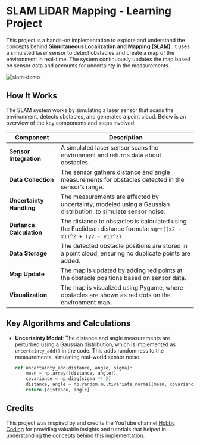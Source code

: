 # SLAM LiDAR Mapping - Learning Project

This project is a hands-on implementation to explore and understand the concepts behind **Simultaneous Localization and Mapping (SLAM)**. It uses a simulated laser sensor to detect obstacles and create a map of the environment in real-time. The system continuously updates the map based on sensor data and accounts for uncertainty in the measurements.

![slam-demo](https://github.com/user-attachments/assets/24646fbf-99d9-4112-bf62-31a8444018f5)

## How It Works

The SLAM system works by simulating a laser sensor that scans the environment, detects obstacles, and generates a point cloud. Below is an overview of the key components and steps involved:

| **Component**              | **Description**                                                                                           |
|----------------------------|-----------------------------------------------------------------------------------------------------------|
| **Sensor Integration**      | A simulated laser sensor scans the environment and returns data about obstacles.                          |
| **Data Collection**         | The sensor gathers distance and angle measurements for obstacles detected in the sensor’s range.          |
| **Uncertainty Handling**    | The measurements are affected by uncertainty, modeled using a Gaussian distribution, to simulate sensor noise. |
| **Distance Calculation**    | The distance to obstacles is calculated using the Euclidean distance formula: `sqrt((x2 - x1)^2 + (y2 - y1)^2)`. |
| **Data Storage**            | The detected obstacle positions are stored in a point cloud, ensuring no duplicate points are added.       |
| **Map Update**              | The map is updated by adding red points at the obstacle positions based on sensor data.                   |
| **Visualization**           | The map is visualized using Pygame, where obstacles are shown as red dots on the environment map.          |

## Key Algorithms and Calculations

- **Uncertainty Model**: The distance and angle measurements are perturbed using a Gaussian distribution, which is implemented as `uncertainty_add()` in the code. This adds randomness to the measurements, simulating real-world sensor noise.
  
  ```python
  def uncertainty_add(distance, angle, sigma):
      mean = np.array([distance, angle])
      covariance = np.diag(sigma ** 2)
      distance, angle = np.random.multivariate_normal(mean, covariance)
      return [distance, angle]

## Credits

This project was inspired by and credits the YouTube channel [Hobby Coding](https://youtube.com/@hobby_coding?si=fAOj5XnREPiPgcBT) for providing valuable insights and tutorials that helped in understanding the concepts behind this implementation.

